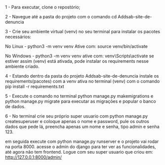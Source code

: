 1 - Para executar, clone o repostório;

2 - Navegue até a pasta do projeto com o comando cd Addsab-site-de-denuncia

3 - Crie seu ambiente virtual (venv) no seu terminal para instalar os pacotes necessários: 

No Linux - python3 -m venv venv Ative com: source venv/bin/activate

No Windows - python3 -m venv venv ative com: venv\Scripts\activate se estiver assim (venv) está ativada, pode 
instalar os requirements nesse ambiente criado.

4 - Estando dentro da pasta do projeto Addsab-site-de-denuncia instale os requirements(pacotes) com a venv ativa no terminal (venv) com o comando pip install -r requirements.txt

5 - Execute o comando no terminal python manage.py makemigrations e python manage.py migrate para executar as migrações e popular o 
banco de dados.

6 - No terminal crie seu próprio super usuario com python manage.py createsuperuser e coloque apenas o nome e password, 
pule os outros dados que pede lá, preencha apenas um nome e senha, tipo admin e senha 123.

em seguida execute com python manage.py runserver e o projeto vai rodar na porta 8000.
acesse o admin do django para ter ver as funcionalidades, até agora não tem frontend.
Logue com seu super usuario que criou em:
http://127.0.0.1:8000/admin/

